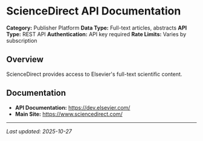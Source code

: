 # ScienceDirect API Documentation

**Category:** Publisher Platform
**Data Type:** Full-text articles, abstracts
**API Type:** REST API
**Authentication:** API key required
**Rate Limits:** Varies by subscription

## Overview

ScienceDirect provides access to Elsevier's full-text scientific content.

## Documentation

- **API Documentation:** https://dev.elsevier.com/
- **Main Site:** https://www.sciencedirect.com/

---

*Last updated: 2025-10-27*
